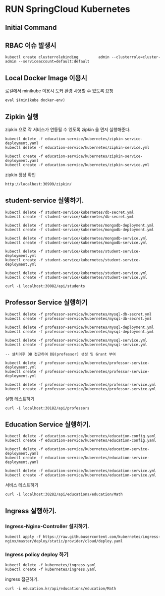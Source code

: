 # RUN SpringCloud Kubernetes

## Initial Command 

## RBAC 이슈 발생시 

```text
kubectl create clusterrolebinding         admin --clusterrole=cluster-admin --serviceaccount=default:default
```

## Local Docker Image 이용시 

로컬에서 minikube 이용시 도커 환경 사용할 수 있도록 요청 

```text
eval $(minikube docker-env)
```

## Zipkin 실행

zipkin 으로 각 서비스가 연동될 수 있도록 zipkin 을 먼저 실행해준다. 

```text
kubectl delete -f education-service/kubernetes/zipkin-service-deployment.yaml 
kubectl delete -f education-service/kubernetes/zipkin-service.yml 

kubectl create -f education-service/kubernetes/zipkin-service-deployment.yaml
kubectl create -f education-service/kubernetes/zipkin-service.yml
```

zipkin 정상 확인 

```text
http://localhost:30999/zipkin/
```

## student-service 실행하기. 

```text
kubectl delete -f student-service/kubernetes/db-secret.yml
kubectl create -f student-service/kubernetes/db-secret.yml

kubectl delete -f student-service/kubernetes/mongodb-deployment.yml
kubectl create -f student-service/kubernetes/mongodb-deployment.yml

kubectl delete -f student-service/kubernetes/mongodb-service.yml
kubectl create -f student-service/kubernetes/mongodb-service.yml

kubectl delete -f student-service/kubernetes/student-service-deployment.yml
kubectl create -f student-service/kubernetes/student-service-deployment.yml

kubectl delete -f student-service/kubernetes/student-service.yml
kubectl create -f student-service/kubernetes/student-service.yml
```

```text
curl -i localhost:30082/api/students
```

## Professor Service 실행하기 

```text
kubectl delete -f professor-service/kubernetes/mysql-db-secret.yml
kubectl create -f professor-service/kubernetes/mysql-db-secret.yml

kubectl delete -f professor-service/kubernetes/mysql-deployment.yml
kubectl create -f professor-service/kubernetes/mysql-deployment.yml

kubectl delete -f professor-service/kubernetes/mysql-service.yml
kubectl create -f professor-service/kubernetes/mysql-service.yml

-- 설치이후 DB 접근하여 DB(professor) 생성 및 Grant 부여 

kubectl delete -f professor-service/kubernetes/professor-service-deployment.yml
kubectl create -f professor-service/kubernetes/professor-service-deployment.yml

kubectl delete -f professor-service/kubernetes/professor-service.yml
kubectl create -f professor-service/kubernetes/professor-service.yml
```

실행 테스트하기

```text
curl -i localhost:30182/api/professors
```

## Education Service 실행하기. 

```text
kubectl delete -f education-service/kubernetes/education-config.yaml
kubectl create -f education-service/kubernetes/education-config.yaml

kubectl delete -f education-service/kubernetes/education-service-deployment.yaml
kubectl create -f education-service/kubernetes/education-service-deployment.yaml

kubectl delete -f education-service/kubernetes/education-service.yml
kubectl create -f education-service/kubernetes/education-service.yml
```

서비스 테스트하기 

```text
curl -i localhost:30282/api/educations/education/Math
```

## Ingress 실행하기. 

### Ingress-Nginx-Controller 설치하기. 

```text
kubectl apply -f https://raw.githubusercontent.com/kubernetes/ingress-nginx/master/deploy/static/provider/cloud/deploy.yaml
```

### Ingress policy deploy 하기 

```text
kubectl delete -f kubernetes/ingress.yaml
kubectl create -f kubernetes/ingress.yaml
```

ingress 접근하기. 

```text
curl -i education.kr/api/educations/education/Math
```



